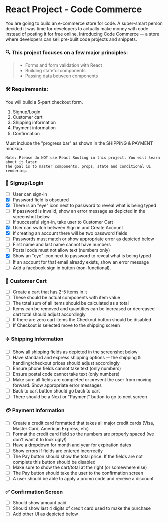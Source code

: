 # React Project - Code Commerce

You are going to build an e-commerce store for code. A super-smart person decided it was time for developers to actually make money with code instead of posting it for free online. Introducing Code Commerce -- a store where developers can sell pre-built code projects and snippets.

### 🔍 This project focuses on a few major principles:

> - Forms and form validation with React
> - Building stateful components
> - Passing data between components

### 🛠 Requirements:

You will build a 5-part checkout form.

1. Signup/Login
2. Customer cart
3. Shipping information
4. Payment information
5. Confirmation

Must include the "progress bar" as shown in the SHIPPING & PAYMENT mockup.

```
Note: Please do NOT use React Routing in this project. You will learn about it later.
The goal is to master components, props, state and conditional UI rendering.
```

### :busts_in_silhouette: Signup/Login

- [ ] User can sign-in
- [x] Password field is obscured
- [x] There is an "eye" icon next to password to reveal what is being typed
- [ ] If password is invalid, show an error message as depicted in the screenshot below
- [ ] If successful sign-in, take user to Customer Cart
- [x] User can switch between Sign in and Create Account
- [x] If creating an account there will be two password fields
- [ ] Passwords must match or show appropriate error as depicted below
- [ ] First name and last name cannot have numbers
- [ ] Postal code must not allow text (numbers only)
- [x] Show an "eye" icon next to password to reveal what is being typed
- [ ] If an account for that email already exists, show an error message
- [ ] Add a facebook sign in button (non-functional).

### :shopping_cart: Customer Cart

- [ ] Create a cart that has 2-5 items in it
- [ ] These should be actual components with item value
- [ ] The total sum of all items should be calculated as a total
- [ ] Items can be removed and quantities can be increased or decreased -- cart total should adjust accordingly
- [ ] If there are zero cart items the Checkout button should be disabled
- [ ] If Checkout is selected move to the shipping screen

### :airplane: Shipping Information

- [ ] Show all shipping fields as depicted in the screenshot below
- [ ] Have standard and express shipping options -- the shipping & handling/checkout prices should adjust accordingly
- [ ] Ensure phone fields cannot take text (only numbers)
- [ ] Ensure postal code cannot take text (only numbers)
- [ ] Make sure all fields are completed or prevent the user from moving forward. Show appropriate error messages
- [ ] Back to cart button should go back to cart
- [ ] There should be a Next or "Payment" button to go to next screen

### :credit_card: Payment Information

- [ ] Create a credit card formatted that takes all major credit cards (Visa, Master Card, American Express, etc)
- [ ] Format the credit card field so the numbers are properly spaced (we don't want it to look ugly!)
- [ ] Have a dropdown for month and year for expiration dates
- [ ] Show errors if fields are entered incorrectly
- [ ] The Pay button should show the total price. If the fields are not complete this button should be disabled
- [ ] Make sure to show the cart/total at the right (or somewhere else)
- [ ] The Pay button should take the user to the confirmation screen
- [ ] A user should be able to apply a promo code and receive a discount

### :white_check_mark: Confirmation Screen

- [ ] Should show amount paid
- [ ] Should show last 4 digits of credit card used to make the purchase
- [ ] Add other UI as depicted below
